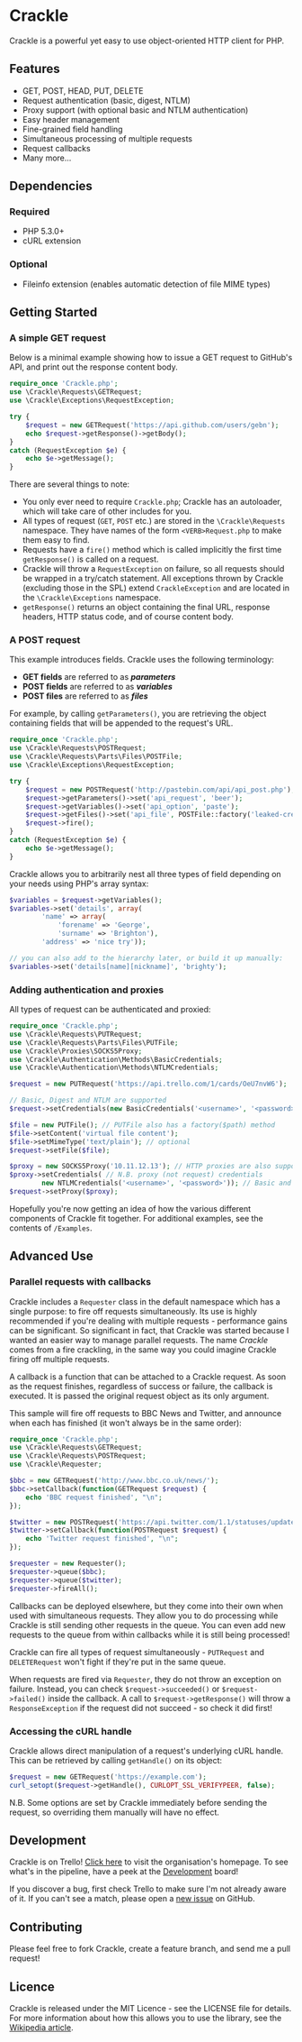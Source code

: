 # Crackle

Crackle is a powerful yet easy to use object-oriented HTTP client for PHP.

## Features

 - GET, POST, HEAD, PUT, DELETE
 - Request authentication (basic, digest, NTLM)
 - Proxy support (with optional basic and NTLM authentication)
 - Easy header management
 - Fine-grained field handling
 - Simultaneous processing of multiple requests
 - Request callbacks
 - Many more...

## Dependencies

### Required

 - PHP 5.3.0+
 - cURL extension

### Optional

 - Fileinfo extension (enables automatic detection of file MIME types)

## Getting Started

### A simple GET request

Below is a minimal example showing how to issue a GET request to GitHub's API, and print out the response content body.

``` php
require_once 'Crackle.php';
use \Crackle\Requests\GETRequest;
use \Crackle\Exceptions\RequestException;

try {
	$request = new GETRequest('https://api.github.com/users/gebn');
	echo $request->getResponse()->getBody();
}
catch (RequestException $e) {
	echo $e->getMessage();
}
```

There are several things to note:

 - You only ever need to require `Crackle.php`; Crackle has an autoloader, which will take care of other includes for you.
 - All types of request (`GET`, `POST` etc.) are stored in the `\Crackle\Requests` namespace. They have names of the form `<VERB>Request.php` to make them easy to find.
 - Requests have a `fire()` method which is called implicitly the first time `getResponse()` is called on a request.
 - Crackle will throw a `RequestException` on failure, so all requests should be wrapped in a try/catch statement. All exceptions thrown by Crackle (excluding those in the SPL) extend `CrackleException` and are located in the `\Crackle\Exceptions` namespace.
 - `getResponse()` returns an object containing the final URL, response headers, HTTP status code, and of course content body.

### A POST request

This example introduces fields. Crackle uses the following terminology:

 - **GET fields** are referred to as **_parameters_**
 - **POST fields** are referred to as **_variables_**
 - **POST files** are referred to as **_files_**

For example, by calling `getParameters()`, you are retrieving the object containing fields that will be appended to the request's URL.

``` php
require_once 'Crackle.php';
use \Crackle\Requests\POSTRequest;
use \Crackle\Requests\Parts\Files\POSTFile;
use \Crackle\Exceptions\RequestException;

try {
	$request = new POSTRequest('http://pastebin.com/api/api_post.php');
	$request->getParameters()->set('api_request', 'beer');
	$request->getVariables()->set('api_option', 'paste');
	$request->getFiles()->set('api_file', POSTFile::factory('leaked-credentials.txt'));
	$request->fire();
}
catch (RequestException $e) {
	echo $e->getMessage();
}
```

Crackle allows you to arbitrarily nest all three types of field depending on your needs using PHP's array syntax:

``` php
$variables = $request->getVariables();
$variables->set('details', array(
		'name' => array(
			'forename' => 'George',
			'surname' => 'Brighton'),
		'address' => 'nice try'));

// you can also add to the hierarchy later, or build it up manually:
$variables->set('details[name][nickname]', 'brighty');
```

### Adding authentication and proxies

All types of request can be authenticated and proxied:

``` php
require_once 'Crackle.php';
use \Crackle\Requests\PUTRequest;
use \Crackle\Requests\Parts\Files\PUTFile;
use \Crackle\Proxies\SOCKS5Proxy;
use \Crackle\Authentication\Methods\BasicCredentials;
use \Crackle\Authentication\Methods\NTLMCredentials;

$request = new PUTRequest('https://api.trello.com/1/cards/OeU7nvW6');

// Basic, Digest and NTLM are supported
$request->setCredentials(new BasicCredentials('<username>', '<password>'));

$file = new PUTFile(); // PUTFile also has a factory($path) method
$file->setContent('virtual file content');
$file->setMimeType('text/plain'); // optional
$request->setFile($file);

$proxy = new SOCKS5Proxy('10.11.12.13'); // HTTP proxies are also supported
$proxy->setCredentials( // N.B. proxy (not request) credentials
		new NTLMCredentials('<username>', '<password>')); // Basic and NTLM supported
$request->setProxy($proxy);
```

Hopefully you're now getting an idea of how the various different components of Crackle fit together. For additional examples, see the contents of `/Examples`.

## Advanced Use

### Parallel requests with callbacks

Crackle includes a `Requester` class in the default namespace which has a single purpose: to fire off requests simultaneously. Its use is highly recommended if you're dealing with multiple requests - performance gains can be significant. So significant in fact, that Crackle was started because I wanted an easier way to manage parallel requests. The name *Crackle* comes from a fire crackling, in the same way you could imagine Crackle firing off multiple requests.

A callback is a function that can be attached to a Crackle request. As soon as the request finishes, regardless of success or failure, the callback is executed. It is passed the original request object as its only argument.

This sample will fire off requests to BBC News and Twitter, and announce when each has finished (it won't always be in the same order):

``` php
require_once 'Crackle.php';
use \Crackle\Requests\GETRequest;
use \Crackle\Requests\POSTRequest;
use \Crackle\Requester;

$bbc = new GETRequest('http://www.bbc.co.uk/news/');
$bbc->setCallback(function(GETRequest $request) {
	echo 'BBC request finished', "\n";
});

$twitter = new POSTRequest('https://api.twitter.com/1.1/statuses/update');
$twitter->setCallback(function(POSTRequest $request) {
	echo 'Twitter request finished', "\n";
});

$requester = new Requester();
$requester->queue($bbc);
$requester->queue($twitter);
$requester->fireAll();
```

Callbacks can be deployed elsewhere, but they come into their own when used with simultaneous requests. They allow you to do processing while Crackle is still sending other requests in the queue. You can even add new requests to the queue from within callbacks while it is still being processed!

Crackle can fire all types of request simultaneously - `PUTRequest` and `DELETERequest` won't fight if they're put in the same queue.

When requests are fired via `Requester`, they do not throw an exception on failure. Instead, you can check `$request->succeeded()` or `$request->failed()` inside the callback. A call to `$request->getResponse()` will throw a `ResponseException` if the request did not succeed - so check it did first!

### Accessing the cURL handle

Crackle allows direct manipulation of a request's underlying cURL handle. This can be retrieved by calling `getHandle()` on its object:

``` php
$request = new GETRequest('https://example.com');
curl_setopt($request->getHandle(), CURLOPT_SSL_VERIFYPEER, false);
```

N.B. Some options are set by Crackle immediately before sending the request, so overriding them manually will have no effect.

## Development

Crackle is on Trello! [Click here](https://trello.com/crackle) to visit the organisation's homepage. To see what's in the pipeline, have a peek at the [Development](https://trello.com/b/91q94waP/development) board!

If you discover a bug, first check Trello to make sure I'm not already aware of it. If you can't see a match, please open a [new issue](https://github.com/gebn/Crackle/issues/new) on GitHub.

## Contributing

Please feel free to fork Crackle, create a feature branch, and send me a pull request!

## Licence

Crackle is released under the MIT Licence - see the LICENSE file for details. For more information about how this allows you to use the library, see the [Wikipedia article](http://en.wikipedia.org/wiki/MIT_License).

